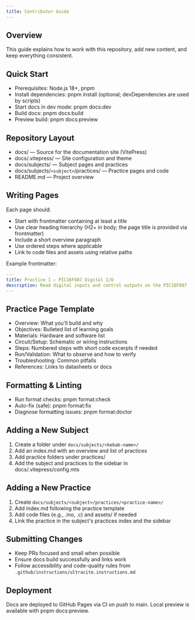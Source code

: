 ```yaml
---
title: Contributor Guide
---
```


## Overview

This guide explains how to work with this repository, add new content, and keep everything consistent.

## Quick Start

- Prerequisites: Node.js 18+, pnpm
- Install dependencies: pnpm install (optional; devDependencies are used by scripts)
- Start docs in dev mode: pnpm docs:dev
- Build docs: pnpm docs:build
- Preview build: pnpm docs:preview

## Repository Layout

- docs/ — Source for the documentation site (VitePress)
- docs/.vitepress/ — Site configuration and theme
- docs/subjects/ — Subject pages and practices
- docs/subjects/`<subject>`/practices/ — Practice pages and code
- README.md — Project overview

## Writing Pages

Each page should:

- Start with frontmatter containing at least a title
- Use clear heading hierarchy (H2+ in body; the page title is provided via frontmatter)
- Include a short overview paragraph
- Use ordered steps where applicable
- Link to code files and assets using relative paths

Example frontmatter:

```yaml
---
title: Practice 1 — PIC16F887 Digital I/O
description: Read digital inputs and control outputs on the PIC16F887
---
```

## Practice Page Template

- Overview: What you'll build and why
- Objectives: Bulleted list of learning goals
- Materials: Hardware and software list
- Circuit/Setup: Schematic or wiring instructions
- Steps: Numbered steps with short code excerpts if needed
- Run/Validation: What to observe and how to verify
- Troubleshooting: Common pitfalls
- References: Links to datasheets or docs

## Formatting & Linting

- Run format checks: pnpm format:check
- Auto-fix (safe): pnpm format:fix
- Diagnose formatting issues: pnpm format:doctor

## Adding a New Subject

1. Create a folder under `docs/subjects/<kebab-name>/`
2. Add an index.md with an overview and list of practices
3. Add practice folders under practices/
4. Add the subject and practices to the sidebar in docs/.vitepress/config.mts

## Adding a New Practice

1. Create `docs/subjects/<subject>/practices/<practice-name>/`
2. Add index.md following the practice template
3. Add code files (e.g., .ino, .c) and assets/ if needed
4. Link the practice in the subject's practices index and the sidebar

## Submitting Changes

- Keep PRs focused and small when possible
- Ensure docs build successfully and links work
- Follow accessibility and code-quality rules from `.github/instructions/ultracite.instructions.md`

## Deployment

Docs are deployed to GitHub Pages via CI on push to main. Local preview is available with pnpm docs:preview.
